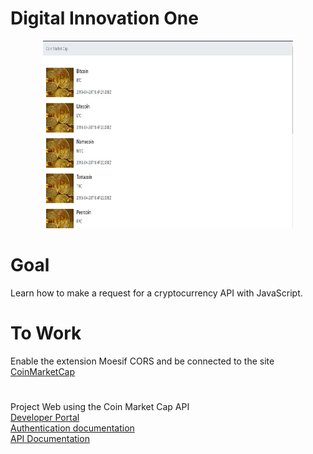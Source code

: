 # Digital Innovation One

<p align="center">
    <img alt="page" src="page.jpg" width="400px" height="300px" />
</p>

# Goal
Learn how to make a request for a cryptocurrency API with JavaScript.

# To Work
Enable the extension Moesif CORS and be connected to the site <a href="https://pro.coinmarketcap.com/">CoinMarketCap</a>

#

Project Web using the Coin Market Cap API<br>
[Developer Portal](https://pro.coinmarketcap.com/account) <br>
[Authentication documentation](https://coinmarketcap.com/api/documentation/v1/#section/Authentication) <br>
[API Documentation](https://coinmarketcap.com/api/documentation/v1/#) <br>
